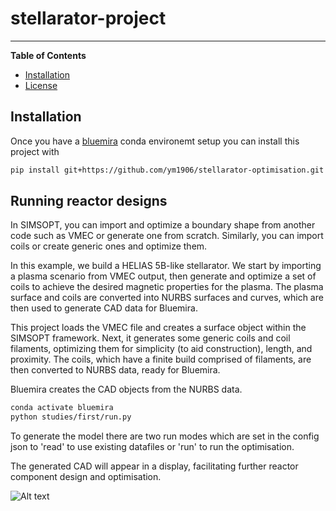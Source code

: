 # stellarator-project

---

**Table of Contents**

- [Installation](#installation)
- [License](#license)

## Installation

Once you have a [bluemira](https://bluemira.readthedocs.io/en/develop/installation.html) conda environemt setup you can install this project with

```bash
pip install git+https://github.com/ym1906/stellarator-optimisation.git
```
## Running reactor designs

In SIMSOPT, you can import and optimize a boundary shape from another code such as VMEC or generate one from scratch. Similarly, you can import coils or create generic ones and optimize them.

In this example, we build a HELIAS 5B-like stellarator. We start by importing a plasma scenario from VMEC output, then generate and optimize a set of coils to achieve the desired magnetic properties for the plasma. The plasma surface and coils are converted into NURBS surfaces and curves, which are then used to generate CAD data for Bluemira.

This project loads the VMEC file and creates a surface object within the SIMSOPT framework. Next, it generates some generic coils and coil filaments, optimizing them for simplicity (to aid construction), length, and proximity. The coils, which have a finite build comprised of filaments, are then converted to NURBS data, ready for Bluemira.

Bluemira creates the CAD objects from the NURBS data.

```bash
conda activate bluemira
python studies/first/run.py
```

To generate the model there are two run modes which are set in the config json to 'read' to use existing datafiles or 'run' to run the optimisation.

The generated CAD will appear in a display, facilitating further reactor component design and optimisation.

![Alt text](https://github.com/ym1906/stellarator/blob/main/docs/stellarator_coils_cad.png)
